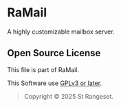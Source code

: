 # RaMail
A highly customizable mailbox server.

## Open Source License

This file is part of RaMail.

This Software use [GPLv3 or later](/LICENSE).

> Copyright © 2025 St Rangeset.
